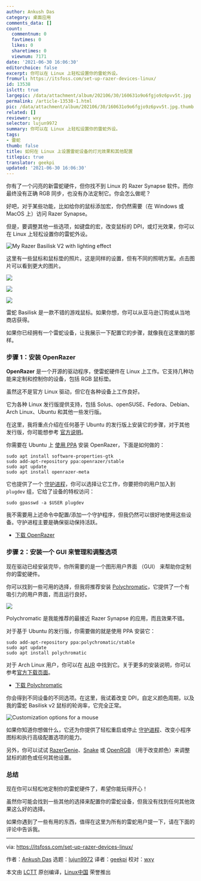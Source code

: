 ```yaml
---
author: Ankush Das
category: 桌面应用
comments_data: []
count:
  commentnum: 0
  favtimes: 0
  likes: 0
  sharetimes: 0
  viewnum: 7171
date: '2021-06-30 16:06:30'
editorchoice: false
excerpt: 你可以在 Linux 上轻松设置你的雷蛇外设。
fromurl: https://itsfoss.com/set-up-razer-devices-linux/
id: 13538
islctt: true
largepic: /data/attachment/album/202106/30/160631o9o6fgjo9z6pvv5t.jpg
permalink: /article-13538-1.html
pic: /data/attachment/album/202106/30/160631o9o6fgjo9z6pvv5t.jpg.thumb.jpg
related: []
reviewer: wxy
selector: lujun9972
summary: 你可以在 Linux 上轻松设置你的雷蛇外设。
tags:
- 雷蛇
thumb: false
title: 如何在 Linux 上设置雷蛇设备的灯光效果和其他配置
titlepic: true
translator: geekpi
updated: '2021-06-30 16:06:30'
---
```


你有了一个闪亮的新雷蛇硬件，但你找不到 Linux 的 Razer Synapse 软件。而你最终没有正确 RGB 同步，也没有办法定制它。你会怎么做呢？


好吧，对于某些功能，比如给你的鼠标添加宏，你仍然需要（在 Windows 或 MacOS 上）访问 Razer Synapse。


但是，要调整其他一些选项，如键盘的宏，改变鼠标的 DPI，或灯光效果，你可以在 Linux 上轻松设置你的雷蛇外设。


![My Razer Basilisk V2 with lighting effect](/data/attachment/album/202106/30/160631o9o6fgjo9z6pvv5t.jpg)


这里有一些鼠标和鼠标垫的照片。这是同样的设置，但有不同的照明方案。点击图片可以看到更大的图片。


![](/data/attachment/album/202106/30/160631v5rd7a0o1r7t4p62.jpg)


![](/data/attachment/album/202106/30/160632jnyn0gn080h05mi0.jpg)


![](/data/attachment/album/202106/30/160633aa3hh0dr3asthmd3.jpg)


雷蛇 Basilisk 是一款不错的游戏鼠标。如果你想，你可以从亚马逊订购或从当地商店获得。


如果你已经拥有一个雷蛇设备，让我展示一下配置它的步骤，就像我在这里做的那样。


### 步骤 1：安装 OpenRazer


**OpenRazer** 是一个开源的驱动程序，使雷蛇硬件在 Linux 上工作。它支持几种功能来定制和控制你的设备，包括 RGB 鼠标垫。


虽然这不是官方 Linux 驱动，但它在各种设备上工作良好。


它为各种 Linux 发行版提供支持，包括 Solus、openSUSE、Fedora、Debian、Arch Linux、Ubuntu 和其他一些发行版。


在这里，我将重点介绍在任何基于 Ubuntu 的发行版上安装它的步骤，对于其他发行版，你可能想参考 [官方说明](https://openrazer.github.io/#download)。


你需要在 Ubuntu 上 [使用 PPA](https://itsfoss.com/ppa-guide/) 安装 OpenRazer，下面是如何做的：



```
sudo apt install software-properties-gtk
sudo add-apt-repository ppa:openrazer/stable
sudo apt update
sudo apt install openrazer-meta

```

它也提供了一个 [守护进程](https://itsfoss.com/linux-daemons/)，你可以选择让它工作，你要把你的用户加入到 `plugdev` 组，它给了设备的特权访问：



```
sudo gpasswd -a $USER plugdev

```

我不需要用上述命令中配置/添加一个守护程序，但我仍然可以很好地使用这些设备。守护进程主要是确保驱动保持活跃。


* [下载 OpenRazer](https://openrazer.github.io/)


### 步骤 2：安装一个 GUI 来管理和调整选项


现在驱动已经安装完毕，你所需要的是一个图形用户界面 （GUI） 来帮助你定制你的雷蛇硬件。


你可以找到一些可用的选择，但我将推荐安装 [Polychromatic](https://polychromatic.app)，它提供了一个有吸引力的用户界面，而且运行良好。


![](/data/attachment/album/202106/30/160633rmrlj987tq7wl77w.png)


Polychromatic 是我能推荐的最接近 Razer Synapse 的应用，而且效果不错。


对于基于 Ubuntu 的发行版，你需要做的就是使用 PPA 安装它：



```
sudo add-apt-repository ppa:polychromatic/stable
sudo apt update
sudo apt install polychromatic

```

对于 Arch Linux 用户，你可以在 [AUR](https://itsfoss.com/aur-arch-linux/) 中找到它。关于更多的安装说明，你可以参考[官方下载页面](https://polychromatic.app/download/)。


* [下载 Polychromatic](https://polychromatic.app/)


你会得到不同设备的不同选项。在这里，我试着改变 DPI，自定义颜色周期，以及我的雷蛇 Basilisk v2 鼠标的轮询率，它完全正常。


![Customization options for a mouse](/data/attachment/album/202106/30/160634wcg5ff8f8fggjsjd.png)


如果你知道你想做什么，它还为你提供了轻松重启或停止 [守护进程](https://itsfoss.com/linux-daemons/)、改变小程序图标和执行高级配置选项的能力。


另外，你可以试试 [RazerGenie](https://github.com/z3ntu/RazerGenie)、[Snake](https://github.com/bithatch/snake) 或 [OpenRGB](https://itsfoss.com/openrgb/) （用于改变颜色）来调整鼠标的颜色或任何其他设置。


### 总结


现在你可以轻松地定制你的雷蛇硬件了，希望你能玩得开心！


虽然你可能会找到一些其他的选择来配置你的雷蛇设备，但我没有找到任何其他效果这么好的选择。


如果你遇到了一些有用的东西，值得在这里为所有的雷蛇用户提一下，请在下面的评论中告诉我。




---


via: <https://itsfoss.com/set-up-razer-devices-linux/>


作者：[Ankush Das](https://itsfoss.com/author/ankush/) 选题：[lujun9972](https://github.com/lujun9972) 译者：[geekpi](https://github.com/geekpi) 校对：[wxy](https://github.com/wxy)


本文由 [LCTT](https://github.com/LCTT/TranslateProject) 原创编译，[Linux中国](https://linux.cn/) 荣誉推出